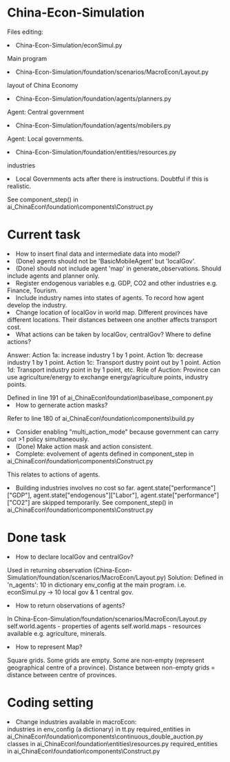 # China-Econ-Simulation

<p> Files editing: </p>
<li> China-Econ-Simulation/econSimul.py </li>
<p> Main program </p>
<li> China-Econ-Simulation/foundation/scenarios/MacroEcon/Layout.py </li>
<p> layout of China Economy </p>
<li> China-Econ-Simulation/foundation/agents/planners.py </li>
<p> Agent: Central government </p>
<li> China-Econ-Simulation/foundation/agents/mobilers.py </li>
<p> Agent: Local governments. </p>
<li> China-Econ-Simulation/foundation/entities/resources.py </li>
<p> industries </p>
<li> Local Governments acts after there is instructions. Doubtful if this is realistic.</li>
<p> See component_step() in ai_ChinaEcon\foundation\components\Construct.py </p>

# Current task
<li> How to insert final data and intermediate data into model? </li>
<li> (Done) agents should not be 'BasicMobileAgent' but 'localGov'. </li>
<li> (Done) should not include agent 'map' in generate_observations. Should include agents and planner only. </li>
<li> Register endogenous variables e.g. GDP, CO2 and other industries e.g. Finance, Tourism. </li>
<li> Include industry names into states of agents. To record how agent develop the industry. </li>
<li> Change location of localGov in world map. Different provinces have different locations. Their distances between one another affects transport cost. </li>
<li> What actions can be taken by localGov, centralGov? Where to define actions?  </li>
<p> Answer: Action 1a: increase industry 1 by 1 point. Action 1b: decrease industry 1 by 1 point. Action 1c: Transport dustry point out by 1 point. Action 1d: Transport industry point in by 1 point, etc.
Role of Auction: Province can use agriculture/energy to exchange energy/agriculture points, industry points. </p>
Defined in line 191 of ai_ChinaEcon\foundation\base\base_component.py
<li> How to gernerate action masks? </li>
<p> Refer to line 180 of ai_ChinaEcon\foundation\components\build.py </p>
<li> Consider enabling "multi_action_mode" because government can carry out >1 policy simultaneously. </li>
<li> (Done) Make action mask and action consistent. </li>
<li> Complete: evolvement of agents defined in component_step in ai_ChinaEcon\foundation\components\Construct.py </li>
<p> This relates to actions of agents. </p>
<li> Building industries involves no cost so far. agent.state["performance"]["GDP"], agent.state["endogenous"]["Labor"], agent.state["performance"]["CO2"] are skipped temporarily. See component_step() in ai_ChinaEcon\foundation\components\Construct.py</li>

# Done task
<li> How to declare localGov and centralGov? </li>
<p> Used in returning observation (China-Econ-Simulation/foundation/scenarios/MacroEcon/Layout.py)
Solution: Defined in 'n_agents': 10 in dictionary env_config at the main program. i.e. econSimul.py
-> 10 local gov & 1 central gov. </p>

<li> How to return observations of agents? </li>
<p> In China-Econ-Simulation/foundation/scenarios/MacroEcon/Layout.py
self.world.agents - properties of agents
self.world.maps - resources available e.g. agriculture, minerals. 

<li> How to represent Map? </li>
<p> Square grids. Some grids are empty. Some are non-empty (represent geographical centre of a province).
Distance between non-empty grids = distance between centre of provinces. </p>


# Coding setting
<li> Change industries available in macroEcon: </li>
industries in env_config (a dictionary) in tt.py
required_entities in ai_ChinaEcon\foundation\components\continuous_double_auction.py
classes in ai_ChinaEcon\foundation\entities\resources.py
required_entities in ai_ChinaEcon\foundation\components\Construct.py



